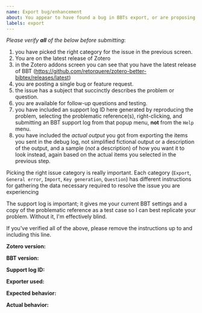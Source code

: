```yaml
---
name: Export bug/enhancement
about: You appear to have found a bug in BBTs export, or are proposing an enhancement to the exports.
labels: export
---
```


*Please verify **all** of the below before submitting*:

1. you have picked the right category for the issue in the previous screen.
2. You are on the latest release of Zotero
3. in the Zotero addons screen you can see that you have the latest release of BBT (https://github.com/retorquere/zotero-better-bibtex/releases/latest)
4. you are posting a single bug or feature request.
5. the issue has a subject that succinctly describes the problem or question.
6. you are available for follow-up questions and testing.
7. you have included an support log ID here generated by reproducing the problem, selecting the problematic reference(s), right-clicking, and submitting an BBT support log from that popup menu, **not** from the `Help` menu.
8. you have included the *actual output* you got from exporting the items you sent in the debug log, not simplified fictional output or a description of the output, and a sample (*not* a description) of how you want it to look instead, again based on the actual items you selected in the previous step.

Picking the right issue category is really important. Each category (`Export`, `General error`, `Import`, `Key generation`, `Question`) has different instructions for gathering the data necessary required to resolve the issue you are experiencing

The support log is important; it gives me your current BBT settings and a copy of the problematic reference as a test case so I can best replicate your problem. Without it, I'm effectively blind.


If you've verified all of the above, please remove the instructions up to and including this line.

**Zotero version:**

**BBT version:**

**Support log ID:**

**Exporter used:**

**Expected behavior:**

**Actual behavior:**

